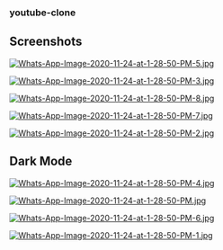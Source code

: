 ### youtube-clone

## Screenshots

[![Whats-App-Image-2020-11-24-at-1-28-50-PM-5.jpg](https://i.postimg.cc/dQ2YyHR5/Whats-App-Image-2020-11-24-at-1-28-50-PM-5.jpg)](https://postimg.cc/K48wX5HT)


[![Whats-App-Image-2020-11-24-at-1-28-50-PM-3.jpg](https://i.postimg.cc/G3ypSxFD/Whats-App-Image-2020-11-24-at-1-28-50-PM-3.jpg)](https://postimg.cc/5jf1Xvk9)



[![Whats-App-Image-2020-11-24-at-1-28-50-PM-8.jpg](https://i.postimg.cc/bYT5PK9f/Whats-App-Image-2020-11-24-at-1-28-50-PM-8.jpg)](https://postimg.cc/V5JgBZhK)



[![Whats-App-Image-2020-11-24-at-1-28-50-PM-7.jpg](https://i.postimg.cc/cCs5YmZz/Whats-App-Image-2020-11-24-at-1-28-50-PM-7.jpg)](https://postimg.cc/zbcjYTyw)



[![Whats-App-Image-2020-11-24-at-1-28-50-PM-2.jpg](https://i.postimg.cc/h4kXS5DM/Whats-App-Image-2020-11-24-at-1-28-50-PM-2.jpg)](https://postimg.cc/RqTSdGnn)

## Dark Mode

[![Whats-App-Image-2020-11-24-at-1-28-50-PM-4.jpg](https://i.postimg.cc/yxms6njr/Whats-App-Image-2020-11-24-at-1-28-50-PM-4.jpg)](https://postimg.cc/V0k3Dq3j)


[![Whats-App-Image-2020-11-24-at-1-28-50-PM.jpg](https://i.postimg.cc/CKmPj8Pr/Whats-App-Image-2020-11-24-at-1-28-50-PM.jpg)](https://postimg.cc/7CJn45yS)


[![Whats-App-Image-2020-11-24-at-1-28-50-PM-6.jpg](https://i.postimg.cc/9FLsdvDY/Whats-App-Image-2020-11-24-at-1-28-50-PM-6.jpg)](https://postimg.cc/ykSfBpXD)


[![Whats-App-Image-2020-11-24-at-1-28-50-PM-1.jpg](https://i.postimg.cc/3N43MY07/Whats-App-Image-2020-11-24-at-1-28-50-PM-1.jpg)](https://postimg.cc/m1svCxS6)

